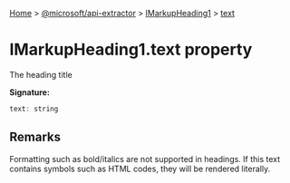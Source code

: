 [Home](./index) &gt; [@microsoft/api-extractor](./api-extractor.md) &gt; [IMarkupHeading1](./api-extractor.imarkupheading1.md) &gt; [text](./api-extractor.imarkupheading1.text.md)

# IMarkupHeading1.text property

The heading title

**Signature:**
```javascript
text: string
```

## Remarks

Formatting such as bold/italics are not supported in headings. If this text contains symbols such as HTML codes, they will be rendered literally.
